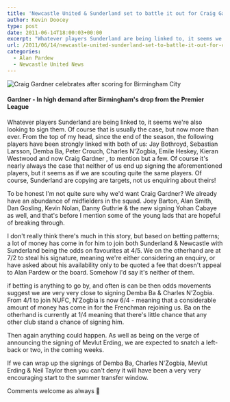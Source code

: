 ```yaml
---
title: 'Newcastle United & Sunderland set to battle it out for Craig Gardner'
author: Kevin Doocey
type: post
date: 2011-06-14T18:00:03+00:00
excerpt: "Whatever players Sunderland are being linked to, it seems we're also looking to sign them. Of course that is usually the case, but now.."
url: /2011/06/14/newcastle-united-sunderland-set-to-battle-it-out-for-craig-gardner/
categories:
  - Alan Pardew
  - Newcastle United News
---
```


![Craig Gardner celebrates after scoring for Birmingham City](https://www.tynetime.com/wp-content/uploads/2011/06/Craig-Gardner-Birmingham-City.jpg "Craig-Gardner-Birmingham-City")

#### Gardner - In high demand after Birmingham's drop from the Premier League

Whatever players Sunderland are being linked to, it seems we're also looking to sign them. Of course that is usually the case, but now more than ever. From the top of my head, since the end of the season, the following players have been strongly linked with both of us: Jay Bothroyd, Sebastian Larsson, Demba Ba, Peter Crouch, Charles N'Zogbia, Emile Heskey, Kieran Westwood and now Craig Gardner , to mention but a few. Of course it's nearly always the case that neither of us end up signing the aforementioned players, but it seems as if we are scouting quite the same players. Of course, Sunderland are copying are targets, not us enquiring about theirs!

To be honest I'm not quite sure why we'd want Craig Gardner? We already have an abundance of midfielders in the squad. Joey Barton, Alan Smith, Dan Gosling, Kevin Nolan, Danny Guthrie & the new signing Yohan Cabaye as well, and that's before I mention some of the young lads that are hopeful of breaking through.

I don't really think there's much in this story, but based on betting patterns; a lot of money has come in for him to join both Sunderland & Newcastle with Sunderland being the odds on favourites at 4/5. We on the otherhand are at 7/2 to steal his signature, meaning we're either considering an enquiry, or have asked about his availability only to be quoted a fee that doesn't appeal to Alan Pardew or the board. Somehow I'd say it's neither of them.

if betting is anything to go by, and often is can be then odds movements suggest we are very very close to signing Demba Ba & Charles N'Zogbia. From 4/1 to join NUFC, N'Zogbia is now 6/4 - meaning that a considerable amount of money has come in for the Frenchman rejoining us. Ba on the otherhand is currently at 1/4 meaning that there's little chance that any other club stand a chance of signing him.

Then again anything could happen. As well as being on the verge of announcing the signing of Mevlut Erding, we are expected to snatch a left-back or two, in the coming weeks.

If we can wrap up the signings of Demba Ba, Charles N'Zogbia, Mevlut Erding & Neil Taylor then you can't deny it will have been a very very encouraging start to the summer transfer window.

Comments welcome as always 🙂
